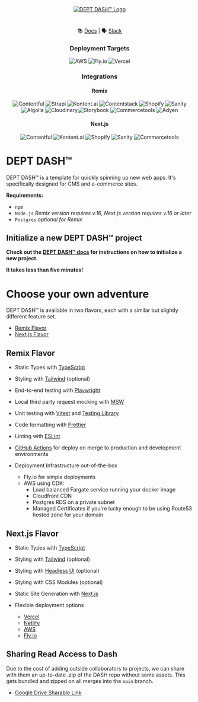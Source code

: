 <p align="center" style="margin: 40px auto;">
    <a href="https://deptagency.com"><img src="./.github/images/DEPT-DASH-LOGO.png" alt="DEPT DASH™ Logo"/></a>
</p>

<div align="center">

📚 [Docs](https://deptagency.github.io/dash/) | 🗣 [Slack](https://app.slack.com/client/T9D3QKALD/C03LX1RMBF0)

### Deployment Targets

![AWS](https://img.shields.io/website?down_color=red&down_message=has%20issues&label=AWS&up_color=success&up_message=functional&url=https%3A%2F%2Fdemo.deptdxp.com&style=for-the-badge&logo=amazonaws&logoColor=white) ![Fly.io](https://img.shields.io/website?down_color=red&down_message=has%20issues&label=Fly.io&up_color=success&up_message=functional&url=https%3A%2F%2Fdash-demo.fly.dev&style=for-the-badge&logo=fly&logoColor=white) ![Vercel](https://img.shields.io/website?down_color=red&down_message=has%20issues&label=Vercel&up_color=success&up_message=functional&url=https%3A%2F%2Fdash-demo.vercel.app/&style=for-the-badge&logo=vercel&logoColor=white)

### Integrations

#### Remix

![Contentful](https://img.shields.io/website?down_color=red&down_message=has%20issues&label=Contentful&up_color=success&up_message=functional&url=https%3A%2F%2Fdemo.deptdxp.com%2Fcontentful&style=for-the-badge&logo=contentful&logoColor=white) ![Strapi](https://img.shields.io/website?down_color=red&down_message=has%20issues&label=Strapi&up_color=success&up_message=functional&url=https%3A%2F%2Fdemo.deptdxp.com%2Fstrapi-blog&style=for-the-badge&logo=strapi&logoColor=white) ![Kontent.ai](https://img.shields.io/website?down_color=red&down_message=has%20issues&label=Kontent.ai&up_color=success&up_message=functional&url=https%3A%2F%2Fdemo.deptdxp.com%2Fkontent.ai&style=for-the-badge&logo=kentico&logoColor=white) ![Contentstack](https://img.shields.io/website?down_color=red&down_message=has%20issues&label=Contentstack&up_color=success&up_message=functional&url=https%3A%2F%2Fdemo.deptdxp.com%2Fcontentstack&style=for-the-badge&logo=c&logoColor=white) ![Shopify](https://img.shields.io/website?down_color=red&down_message=has%20issues&label=Shopify&up_color=success&up_message=functional&url=https%3A%2F%2Fdemo.deptdxp.com%2Fshopify&style=for-the-badge&logo=shopify&logoColor=white) ![Sanity](https://img.shields.io/website?down_color=red&down_message=has%20issues&label=Sanity&up_color=success&up_message=functional&url=https://demo.deptdxp.com/shopify/tech-product&style=for-the-badge&logo=stripe&logoColor=white) ![Algolia](https://img.shields.io/website?down_color=red&down_message=has%20issues&label=Algolia&up_color=success&up_message=functional&url=https%3A%2F%2Fdemo.deptdxp.com%2Fcontentful/search&style=for-the-badge&logo=algolia&logoColor=white) ![Cloudinary](https://img.shields.io/website?down_color=red&down_message=has%20issues&label=Cloudinary&up_color=success&up_message=functional&url=https%3A%2F%2Fdemo.deptdxp.com%2F_%2Fcloudinary-example&style=for-the-badge&logo=icloud&logoColor=white)![Storybook](https://img.shields.io/website?down_color=red&down_message=has%20issues&label=Storybook&up_color=success&up_message=functional&url=https%3A%2F%2Fdemo.deptdxp.com%2F_%2Fstorybook&style=for-the-badge&logo=storybook&logoColor=white) ![Commercetools](https://img.shields.io/website?down_color=red&down_message=has%20issues&label=Commercetools&up_color=success&up_message=functional&url=https%3A%2F%2Fdemo.deptdxp.com%2Fcommercetools&style=for-the-badge&logo=s) ![Adyen](https://img.shields.io/badge/adyen-functional-success?style=for-the-badge&logo=adyen&logoColor=white)

#### Next.js

![Contentful](https://img.shields.io/website?down_color=red&down_message=has%20issues&label=Contentful&up_color=success&up_message=functional&url=https://dept-dash-next.vercel.app/contentful&style=for-the-badge&logo=contentful&logoColor=white) ![Kontent.ai](https://img.shields.io/website?down_color=red&down_message=has%20issues&label=Kontent.ai&up_color=success&up_message=functional&url=https://dept-dash-next.vercel.app/kontent.ai&style=for-the-badge&logo=kentico&logoColor=white) ![Shopify](https://img.shields.io/website?down_color=red&down_message=has%20issues&label=Shopify&up_color=success&up_message=functional&url=https://dept-dash-next.vercel.app/shopify&style=for-the-badge&logo=shopify&logoColor=white) ![Sanity](https://img.shields.io/website?down_color=red&down_message=has%20issues&label=Sanity&up_color=success&up_message=functional&url=https://dept-dash-next.vercel.app/sanity&style=for-the-badge&logo=stripe&logoColor=white) ![Commercetools](https://img.shields.io/website?down_color=red&down_message=has%20issues&label=Commercetools&up_message=functional&url=https://dept-dash-next.vercel.app/commercetools&style=for-the-badge&logo=c)

</div>

# DEPT DASH™

DEPT DASH™ is a template for quickly spinning up new web apps. It's specifically designed for CMS and e-commerce sites.

**Requirements:**

- `npm`
- `Node.js` _Remix version requires v.16, Next.js version requires v.16 or later_
- `Postgres` _optional for Remix_

## Initialize a new DEPT DASH™ project

**Check out the [DEPT DASH™ docs](https://deptagency.github.io/dash/guide/create-a-project.html) for instructions on how to initialize a new project.**

**It takes less than five minutes!**

# Choose your own adventure

DEPT DASH™ is available in two flavors, each with a similar but slightly different feature set.

- [Remix Flavor](#Remix-Edition)
- [Next.js Flavor](#Next.js-Flavor)

## Remix Flavor

- Static Types with [TypeScript](https://typescriptlang.org)
- Styling with [Tailwind](https://tailwindcss.com/) (optional)
- End-to-end testing with [Playwright](https://playwright.dev/)
- Local third party request mocking with [MSW](https://mswjs.io)
- Unit testing with [Vitest](https://vitest.dev) and [Testing Library](https://testing-library.com)
- Code formatting with [Prettier](https://prettier.io)
- Linting with [ESLint](https://eslint.org)
- [GitHub Actions](https://github.com/features/actions) for deploy on merge to production and development environments

- Deployment Infrastructure out-of-the-box
  - Fly.io for simple deployments
  - AWS using CDK:
    - Load balanced Fargate service running your docker image
    - Cloudfront CDN
    - Postgres RDS on a private subnet
    - Managed Certificates if you're lucky enough to be using Route53 hosted zone for your domain

## Next.js Flavor

- Static Types with [TypeScript](https://typescriptlang.org)
- Styling with [Tailwind](https://tailwindcss.com/) (optional)
- Styling with [Headless UI](https://headlessui.dev/) (optional)
- Styling with CSS Modules (optional)
- Static Site Generation with [Next.js](https://nextjs.org/)

- Flexible deployment options
  - [Vercel](https://vercel.com)
  - [Netlify](https://netlify.com)
  - [AWS](https://aws.amazon.com)
  - [Fly.io](https://fly.io)

## Sharing Read Access to Dash

Due to the cost of adding outside collaborators to projects, we can share with them an up-to-date .zip of the DASH repo without some assets. This gets bundled and zipped on all merges into the `main` branch.

- [Google Drive Sharable Link](https://drive.google.com/drive/folders/15ORyqa8DIl4Xhh4MnU3Czq63rDoW9wr5?usp=sharing)
